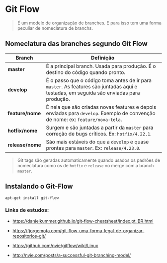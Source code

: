 # Git Flow

>É um modelo de organização de branches. E para isso tem uma forma peculiar de nomeclatura de branchs.

## Nomeclatura das branches segundo Git Flow


|  Branch  |  Definição  |  
| ---------------- | ----------- |
|  **master**  |  É a principal branch. Usada para produção. É o destino do código quando pronto.  |  
| **develop** | É o passo que o código toma antes de ir para `master`. As features são juntadas aqui e testadas, em seguida são enviadas para produção. |  
| **feature/nome** | É nela que são criadas novas features e depois enviadas para `develop`. Exemplo de convenção de nome: ex: `feature/nova-tela`. |  
| **hotfix/nome** | Surgem e são juntadas a partir da `master` para correção de bugs críticos. Ex: `hotfix/4.22.1`. |  
| **release/nome** | São mais estáveis do que a `develop` e quase prontas para `master`. Ex: `release/4.23.0`. |  

> Git tags são geradas automaticamente quando usados os padrões de nomeclatura como os de `hotfix` e `release` no merge com a branch `master`.


## Instalando o Git-Flow

`apt-get install git-flow`

### Links de estudos:

* https://danielkummer.github.io/git-flow-cheatsheet/index.pt_BR.html

* https://fjorgemota.com/git-flow-uma-forma-legal-de-organizar-repositorios-git/

* https://github.com/nvie/gitflow/wiki/Linux

* http://nvie.com/posts/a-successful-git-branching-model/
